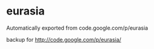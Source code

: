 # eurasia
Automatically exported from code.google.com/p/eurasia

backup for http://code.google.com/p/eurasia/
